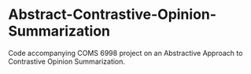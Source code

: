 # Abstract-Contrastive-Opinion-Summarization
Code accompanying COMS 6998 project on an Abstractive Approach to Contrastive Opinion Summarization.

